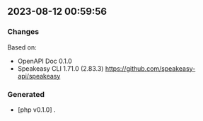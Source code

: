 

## 2023-08-12 00:59:56
### Changes
Based on:
- OpenAPI Doc 0.1.0 
- Speakeasy CLI 1.71.0 (2.83.3) https://github.com/speakeasy-api/speakeasy
### Generated
- [php v0.1.0] .